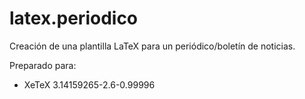 # latex.periodico

Creación de una plantilla LaTeX para un periódico/boletín de noticias.

Preparado para:

 - XeTeX 3.14159265-2.6-0.99996